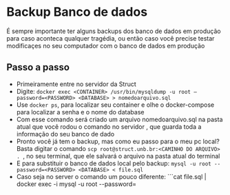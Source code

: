 # Backup Banco de dados
É sempre importante ter alguns backups dos banco de dados em produção para caso aconteca qualquer tragédia,
ou então caso você precise testar modificaçes no seu computador com o banco de dados em produção

## Passo a passo
- Primeiramente entre no servidor da Struct
- Digite: ```docker exec <CONTAINER> /usr/bin/mysqldump -u root —password=<PASSWORD> <DATABASE> > nomedoarquivo.sql ```
- Use ```docker ps```, para localizar seu container e olhe o docker-compose para localizar a senha e o nome do database
- Com esse comando será criado um arquivo nomedoarquivo.sql na pasta atual que você rodou o comando no servidor
, que guarda toda a informação do seu banco de dado
- Pronto você já tem o backup, mas como eu passo para o meu pc local? Basta digitar o comando 
```scp root@struct.unb.br:<CAMINHO DO ARQUIVO> . ```, no seu terminal, que ele salvará o arquivo na pasta atual do terminal
- E para substituir o banco de dados local pelo backup: ```mysql -u root --password=<PASSWORD> <DATABASE> < file.sql```
- Caso seja no server o comando  um pouco diferente: ```cat file.sql | docker exec -i <CONTAINER> mysql -u root --password=<PASSWORD> <DATABASE>
```
